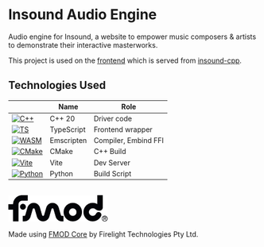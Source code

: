 # Insound Audio Engine

Audio engine for Insound, a website to empower music composers & artists to
demonstrate their interactive masterworks.

This project is used on the [frontend](https://github.com/tadashibashi/insound-frontend)
which is served from [insound-cpp](https://github.com/tadashibashi/insound-cpp).


## Technologies Used

|                                                      | Name       | Role                 |
|------------------------------------------------------|------------|----------------------|
| [![C++](https://skillicons.dev/icons?i=cpp)]()       | C++ 20     | Driver code          |
| [![TS](https://skillicons.dev/icons?i=typescript)]() | TypeScript | Frontend wrapper     |
| [![WASM](https://skillicons.dev/icons?i=wasm)]()     | Emscripten | Compiler, Embind FFI |
| [![CMake](https://skillicons.dev/icons?i=cmake)]()   | CMake      | C++ Build            |
| [![Vite](https://skillicons.dev/icons?i=vite)]()     | Vite       | Dev Server           |
| [![Python](https://skillicons.dev/icons?i=python)]() | Python     | Build Script         |

<br/>
<a href="https://fmod.com"><img src="images/fmod-logo.svg" width="200" /></a>

Made using [FMOD Core](https://www.fmod.com/core) by Firelight Technologies Pty Ltd.
